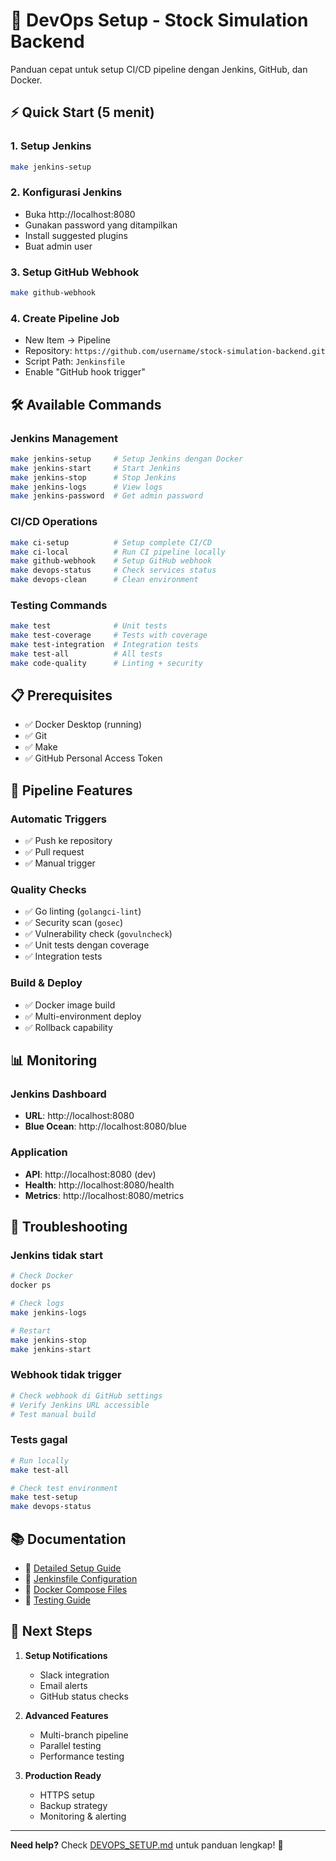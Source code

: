 # 🚀 DevOps Setup - Stock Simulation Backend

Panduan cepat untuk setup CI/CD pipeline dengan Jenkins, GitHub, dan Docker.

## ⚡ Quick Start (5 menit)

### 1. Setup Jenkins
```bash
make jenkins-setup
```

### 2. Konfigurasi Jenkins
- Buka http://localhost:8080
- Gunakan password yang ditampilkan
- Install suggested plugins
- Buat admin user

### 3. Setup GitHub Webhook
```bash
make github-webhook
```

### 4. Create Pipeline Job
- New Item → Pipeline
- Repository: `https://github.com/username/stock-simulation-backend.git`
- Script Path: `Jenkinsfile`
- Enable "GitHub hook trigger"

## 🛠️ Available Commands

### Jenkins Management
```bash
make jenkins-setup     # Setup Jenkins dengan Docker
make jenkins-start     # Start Jenkins
make jenkins-stop      # Stop Jenkins
make jenkins-logs      # View logs
make jenkins-password  # Get admin password
```

### CI/CD Operations
```bash
make ci-setup          # Setup complete CI/CD
make ci-local          # Run CI pipeline locally
make github-webhook    # Setup GitHub webhook
make devops-status     # Check services status
make devops-clean      # Clean environment
```

### Testing Commands
```bash
make test              # Unit tests
make test-coverage     # Tests with coverage
make test-integration  # Integration tests
make test-all          # All tests
make code-quality      # Linting + security
```

## 📋 Prerequisites

- ✅ Docker Desktop (running)
- ✅ Git
- ✅ Make
- ✅ GitHub Personal Access Token

## 🔧 Pipeline Features

### Automatic Triggers
- ✅ Push ke repository
- ✅ Pull request
- ✅ Manual trigger

### Quality Checks
- ✅ Go linting (`golangci-lint`)
- ✅ Security scan (`gosec`)
- ✅ Vulnerability check (`govulncheck`)
- ✅ Unit tests dengan coverage
- ✅ Integration tests

### Build & Deploy
- ✅ Docker image build
- ✅ Multi-environment deploy
- ✅ Rollback capability

## 📊 Monitoring

### Jenkins Dashboard
- **URL**: http://localhost:8080
- **Blue Ocean**: http://localhost:8080/blue

### Application
- **API**: http://localhost:8080 (dev)
- **Health**: http://localhost:8080/health
- **Metrics**: http://localhost:8080/metrics

## 🚨 Troubleshooting

### Jenkins tidak start
```bash
# Check Docker
docker ps

# Check logs
make jenkins-logs

# Restart
make jenkins-stop
make jenkins-start
```

### Webhook tidak trigger
```bash
# Check webhook di GitHub settings
# Verify Jenkins URL accessible
# Test manual build
```

### Tests gagal
```bash
# Run locally
make test-all

# Check test environment
make test-setup
make devops-status
```

## 📚 Documentation

- 📖 [Detailed Setup Guide](docs/DEVOPS_SETUP.md)
- 🔧 [Jenkinsfile Configuration](Jenkinsfile)
- 🐳 [Docker Compose Files](docker-compose.*.yml)
- 🧪 [Testing Guide](docs/TESTING.md)

## 🎯 Next Steps

1. **Setup Notifications**
   - Slack integration
   - Email alerts
   - GitHub status checks

2. **Advanced Features**
   - Multi-branch pipeline
   - Parallel testing
   - Performance testing

3. **Production Ready**
   - HTTPS setup
   - Backup strategy
   - Monitoring & alerting

---

**Need help?** Check [DEVOPS_SETUP.md](docs/DEVOPS_SETUP.md) untuk panduan lengkap! 🚀